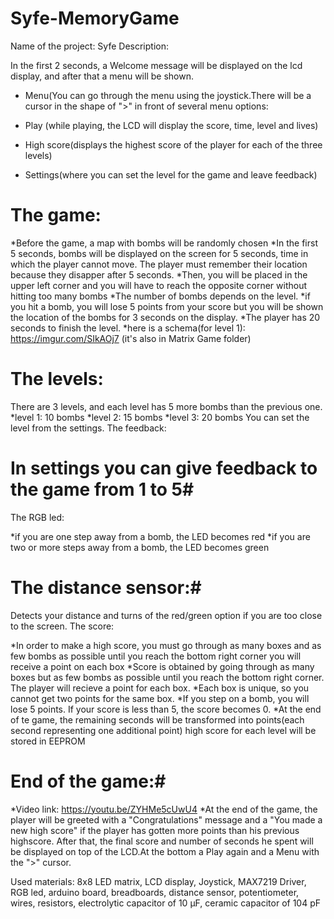# Syfe-MemoryGame
Name of the project: Syfe
Description:

In the first 2 seconds, a Welcome message will be displayed on the lcd display, and after that a menu will be shown.

 * Menu(You can go through the menu using the joystick.There will be a cursor in the shape of ">" in front of several menu options: 

 * Play (while playing, the LCD will display the score, time, level and lives)
* High score(displays the highest score of the player for each of the three levels)
* Settings(where you can set the level for the game and leave feedback)

# The game: #

*Before the game, a map with bombs will be randomly chosen
*In the first 5 seconds, bombs will be displayed on the screen for 5 seconds, time in which the player cannot move. The player must remember their location because they disapper after 5 seconds.
*Then, you will be placed in the upper left corner and you will have to reach the opposite corner without hitting too many bombs
*The number of bombs depends on the level.
*if you hit a bomb, you will lose 5 points from your score but you will be shown the location of the bombs for 3 seconds on the display.
*The player has 20 seconds to finish the level.
*here is a schema(for level 1): https://imgur.com/SIkAOj7 (it's also in Matrix Game folder)
# The levels: #

There are 3 levels, and each level has 5 more bombs than the previous one.
*level 1: 10 bombs
*level 2: 15 bombs
*level 3: 20 bombs
You can set the level from the settings.
The feedback:

# In settings you can give feedback to the game from 1 to 5#
The RGB led:

*if you are one step away from a bomb, the LED becomes red
*if you are two or more steps away from a bomb, the LED becomes green

# The distance sensor:#

Detects your distance and turns of the red/green option if you are too close to the screen.
The score:

*In order to make a high score, you must go through as many boxes and as few bombs as possible until you reach the bottom right corner
you will receive a point on each box
*Score is obtained by going through as many boxes but as few bombs as possible until you reach the bottom right corner. The player will recieve a point for each box.
*Each box is unique, so you cannot get two points for the same box.
*If you step on a bomb, you will lose 5 points. If your score is less than 5, the score becomes 0.
*At the end of te game, the remaining seconds will be transformed into points(each second representing one additional point)
high score for each level will be stored in EEPROM
# End of the game:#
*Video link: https://youtu.be/ZYHMe5cUwU4
*At the end of the game, the player will be greeted with a "Congratulations" message and a "You made a new high score" if the player has gotten more points than his previous highscore. After that, the final score and number of seconds he spent will be displayed on top of the LCD.At the bottom a Play again and a Menu with the ">" cursor.

Used materials: 8x8 LED matrix, LCD display, Joystick, MAX7219 Driver, RGB led, arduino board, breadboards, distance sensor, potentiometer, wires, resistors, electrolytic capacitor of 10 μF, ceramic capacitor of 104 pF
